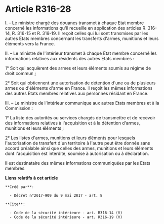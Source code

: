 # Article R316-28

I. – Le ministre chargé des douanes transmet à chaque Etat membre concerné les informations qu'il recueille en application
des articles R. 316-14, R. 316-15 et R. 316-19. Il reçoit celles qui lui sont transmises par les autres Etats membres
concernant les transferts d'armes, munitions et leurs éléments vers la France. 

II. – Le ministre de l'intérieur transmet à chaque Etat membre concerné les informations relatives aux résidents des autres
Etats membres : 

1° Soit qui acquièrent des armes et leurs éléments soumis au régime de droit commun ; 

2° Soit qui obtiennent une autorisation de détention d'une ou de plusieurs armes ou d'éléments d'arme en France. Il reçoit
les mêmes informations des autres Etats membres relatives aux personnes résidant en France. 

III. – Le ministre de l'intérieur communique aux autres Etats membres et à la Commission : 

1° La liste des autorités ou services chargés de transmettre et de recevoir des informations relatives à l'acquisition et à
la détention d'armes, munitions et leurs éléments ; 

2° Les listes d'armes, munitions et leurs éléments pour lesquels l'autorisation de transfert d'un territoire à l'autre peut
être donnée sans accord préalable ainsi que celles des armes, munitions et leurs éléments dont l'acquisition est interdite,
soumise à autorisation ou à déclaration. 

Il est destinataire des mêmes informations communiquées par les Etats membres.

**Liens relatifs à cet article**

	**Créé par**:

	  - Décret n°2017-909 du 9 mai 2017 - art. 8

	**Cite**:

	  - Code de la sécurité intérieure - art. R316-14 (V)
	  - Code de la sécurité intérieure - art. R316-19 (V)
